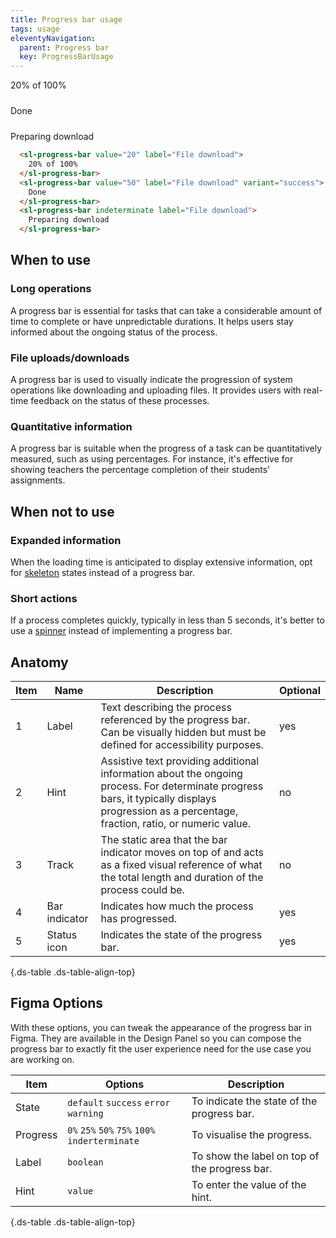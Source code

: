 ```yaml
---
title: Progress bar usage
tags: usage
eleventyNavigation:
  parent: Progress bar
  key: ProgressBarUsage
---
```

<style>
#progress-example {
  display: flex;
  flex-direction: column;
  gap: 24px;
  inline-size: 60%;
}
</style>

<section class="no-heading">

<div class="ds-example">
<div id="progress-example">
  <sl-progress-bar value="20" label="File download">
    20% of 100%
  </sl-progress-bar>
  <sl-progress-bar value="50" label="File download" variant="success">
    Done
  </sl-progress-bar>
  <sl-progress-bar indeterminate label="File download">
    Preparing download
  </sl-progress-bar>
</div>
</div>

<div class="ds-code">

  ```html
    <sl-progress-bar value="20" label="File download">
      20% of 100%
    </sl-progress-bar>
    <sl-progress-bar value="50" label="File download" variant="success">
      Done
    </sl-progress-bar>
    <sl-progress-bar indeterminate label="File download">
      Preparing download
    </sl-progress-bar>
  ```

</div>

</section>


<section>

## When to use

### Long operations
A progress bar is essential for tasks that can take a considerable amount of time to complete or have unpredictable durations. It helps users stay informed about the ongoing status of the process.

### File uploads/downloads
A progress bar is used to visually indicate the progression of system operations like downloading and uploading files. It provides users with real-time feedback on the status of these processes.

### Quantitative information
A progress bar is suitable when the progress of a task can be quantitatively measured, such as using percentages. For instance, it's effective for showing teachers the percentage completion of their students' assignments.

</section>


<section>

## When not to use

### Expanded information
When the loading time is anticipated to display extensive information, opt for [skeleton](categories/components/spinner/) states instead of a progress bar.

### Short actions
If a process completes quickly, typically in less than 5 seconds, it's better to use a [spinner](categories/components/spinner/) instead of implementing a progress bar.

</section>


<section>

## Anatomy

<div class="ds-table-wrapper">

| Item | Name | Description | Optional|
|-|-|-|-|
| 1 | Label | Text describing the process referenced by the progress bar. Can be visually hidden but must be defined for accessibility purposes. |yes|
| 2 | Hint |  Assistive text providing additional information about the ongoing process. For determinate progress bars, it typically displays progression as a percentage, fraction, ratio, or numeric value. |no|
| 3 | Track | The static area that the bar indicator moves on top of and acts as a fixed visual reference of what the total length and duration of the process could be.|no|
| 4 | Bar indicator	| Indicates how much the process has progressed. |yes|
| 5 | Status icon	| Indicates the state of the progress bar. |yes|

{.ds-table .ds-table-align-top}

</div>

</section>


<section>

## Figma Options

With these options, you can tweak the appearance of the progress bar in Figma. They are available in the Design Panel so you can compose the progress bar to exactly fit the user experience need for the use case you are working on.

<div class="ds-table-wrapper">

|Item|Options|Description|
|-|-|-|
|State|`default` `success` `error` `warning`|To indicate the state of the progress bar.|
|Progress|`0%` `25%` `50%` `75%` `100%` `inderterminate`| To visualise the progress. |
|Label|`boolean`| To show the label on top of the progress bar. |
|Hint|`value`| To enter the value of the hint. |

{.ds-table .ds-table-align-top}


</section>

